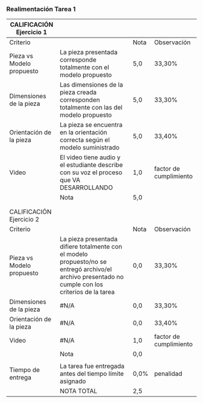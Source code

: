 <!--

author:   Oscar Campo
email:    oicampo@uao.edu.co
version:  0.0.1
language: sp
narrator: Spanish Latin American Female

logo:     

comment:  En este documento se da la realimentación de la tarea 1 del curso

script:   
-->

### Realimentación Tarea 1
| CALIFICACIÓN Ejercicio 1  |                                                                                                                                                    |      |                        |
| ------------------------- | -------------------------------------------------------------------------------------------------------------------------------------------------- | ---- | ---------------------- |
| Criterio                  |                                                                                                                                                    | Nota | Observación            |
| Pieza vs Modelo propuesto | La pieza presentada corresponde totalmente con el modelo propuesto                                                                                 | 5,0  | 33,30%                 |
| Dimensiones de la pieza   | Las dimensiones de la pieza creada corresponden totalmente con las del modelo propuesto                                                            | 5,0  | 33,30%                 |
| Orientación de la pieza   | La pieza se encuentra en la orientación correcta según el modelo suministrado                                                                      | 5,0  | 33,40%                 |
| Video                     | El video tiene audio y el estudiante describe con su voz el proceso que VA DESARROLLANDO                                                           | 1,0  | factor de cumplimiento |
|                           | Nota                                                                                                                                               | 5,0  |                        |
|                           |                                                                                                                                                    |      |                        |
|                           |                                                                                                                                                    |      |                        |
| CALIFICACIÓN Ejercicio 2  |                                                                                                                                                    |      |                        |
| Criterio                  |                                                                                                                                                    | Nota | Observación            |
| Pieza vs Modelo propuesto | La pieza presentada difiere totalmente con el modelo propuesto/no se entregó archivo/el archivo presentado no cumple con los criterios de la tarea | 0,0  | 33,30%                 |
| Dimensiones de la pieza   | #N/A                                                                                                                                               | 0,0  | 33,30%                 |
| Orientación de la pieza   | #N/A                                                                                                                                               | 0,0  | 33,40%                 |
| Video                     | #N/A                                                                                                                                               | 1,0  | factor de cumplimiento |
|                           | Nota                                                                                                                                               | 0,0  |                        |
|                           |                                                                                                                                                    |      |                        |
| Tiempo de entrega         | La tarea fue entregada antes del tiempo límite asignado                                                                                            | 0,0% | penalidad              |
|                           | NOTA TOTAL                                                                                                                                         | 2,5  |                        |
